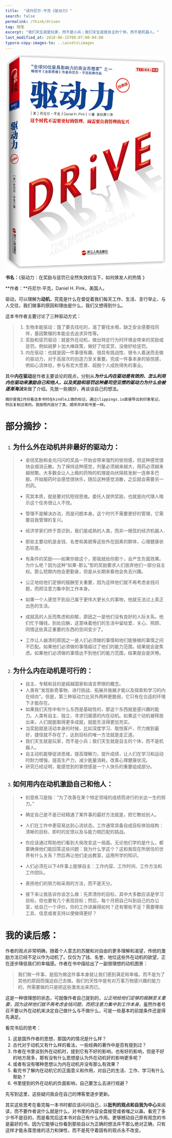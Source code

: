 ```yaml
---
title:  "读丹尼尔·平克《驱动力》"
search: false
permalink: /think/driven
tag: 随笔
excerpt: "我们天生就是玩家，而不是小兵；我们天生就是自主的个体，而不是机器人。"
last_modified_at: 2018-06-15T08:07:00-04:00
typora-copy-images-to: ..\assets\images
---
```




![驱动力](../assets/images/驱动力.jpg)

**书名：**《驱动力：在奖励与惩罚已全然失效的当下，如何焕发人的热情 》

**作者：**丹尼尔·平克，Daniel H. Pink，美国人。

驱动，可以理解为**动机**，究竟是什么在督促着我们每天工作、生活、言行举止、与人交往，我们做事的原因和理由是什么，我们又想得到什么。

这本书作者主要讨论了三种驱动方式：

>1. 生物本能驱动：饿了要去找吃的，渴了要找水喝，缺乏安全感要找同伴，基因繁殖的本能会去追求异性等。
>2. 奖励和惩罚驱动：就是外在动机，做出特定行为时环境会带来的奖励或惩罚。例如胡萝卜加大棒政策，做好了给奖赏，没做好给惩罚。
>3. 内在驱动：也就是因一件事很有趣、很具有挑战性、很令人着迷而去做的驱动力，对于高层次的创造力至关重要。完成一件事本身的愉悦感，例如心流体验，参与有宏大愿景、超脱个人成败得失的事业。



其中**内在驱动**是作者主要谈论的观点，分别从***为什么内在驱动是有效的、怎么利用内在驱动来激励自己和他人，以及奖励和惩罚这种最司空见惯的驱动力为什么会被逐渐淘汰***来做了介绍。先放一些摘抄，再谈谈自己的想法。

`摘抄是我2月份看这本书时在kindle上做的标记，通过clippings.io直接导出到印象笔记，然后复制过来的。我按照内容分了类，顺序并非和书里一样。`

# **部分摘抄：**

1. ## 为什么外在动机并非最好的驱动力：

> - 金钱奖励和金光闪闪的奖品一开始会带来强烈的愉悦感，但这种感觉很快会烟消云散。为了保持这种感觉，剂量必须越来越大，用药必须越来越频繁。大多数会让人上瘾的药物的机理是向伏隔核发射一连串多巴胺。开始服药时会感觉很快乐，随后这种感觉消散，之后就会需要另一剂药。
>
> - 究其本质，就是要对抗短视思维。委托人提供奖励，也就是向代理人暗示这个任务很让人不悦。
>
> - 管理不是解决办法，而是问题本身。这个时代不需要更好的管理，它需要自我管理的复兴。
>
> - 经济学家们终于意识到，我们是成熟的人类，而非一根弦的经济机器人.
>
> - 那些主要动机是金钱、名誉和美貌等这些外在因素的群体，心理健康状态较差。
>
> - 有条件的奖励——如果你做这个，那我就给你那个，会产生负面效果。为什么呢？因为这种“如果-那么”型的奖励要求人们放弃他们一部分自主权。那么短期内他会更勤奋，但是从长期来看他会失去兴趣。
>
> - 公正地给他们足够的报酬至关重要，因为这样他们就不再考虑金钱问题，而把注意力集中到工作本身。
>
> - 如果一个人感觉不到自己属于更伟大更长久的事物，他就无法过上真正出色的生活。
>
> - 成就高的人反而焦虑和抑郁，原因之一是他们没有良好的人际关系。他们忙于赚钱，到处应酬，这意味着他们的生活中留给爱、关心、照顾、同情这些真正重要的东西的空间变少了。
>
> - 工作让人崩溃的原因之一是人们必须做的事情和他们能够做的事情之间不匹配。如果他们必须做的事情超过了他们的能力范围，结果就会是焦虑。如果他们必须做的事情达不到他们的能力范围，结果就会是厌倦。
>
>   

2. ## 为什么内在动机是可行的：

> - 自主、专精和目的是超越国家和语言界限的概念。
> - 人类有“发现新奇事物、进行挑战、拓展并施展才能以及探索和学习的内在倾向”。但是，第三种驱动力比另外两种更脆弱，它只有在合适的环境下才能存在。
> - 如果我们天性中有什么东西是基础性的，那这个东西就是感兴趣的能力。人类有自主、独立、寻求归属感的内在动机。如果这个动机被释放出来，人们就能取得更多成就，就能生活得更加充实。
> - 当奖励就是活动本身的时候，比如深度学习、取悦客户、尽力做到最好，捷径就不存在了，达到目标的唯一方法就是走正道。
> - 我们天生就是玩家，而不是小兵；我们天生就是自主的个体，而不是机器人。
> - 自主动机能够促进思维，提高理解力，提升成绩，让人们在学习和运动时耐力增强，提高生产力，减少能量消耗，改善心理健康状况。
> - 研究已经证明，能感觉到的掌控感是一个人快乐的重要组成部分。

3. ## 如何用内在动机激励自己和他人：

> - 刻意练习是指：“为了改善在某个特定领域的成绩而进行的长达一生的努力。”
>
> - 确定自己是不是已经精通了某件事的最好方法就是，把它教给别人。
>
> - 人们在工作中更容易达到心流状态。工作通常具备自成目标体验结构：清晰的目标、即时的反馈以及与能力相匹配的挑战。
>
> - 你应该通过帮助他们看到大局改变这一局面。无论他们学的是什么，都要确保他们能回答这些问题：我为什么学这个？这和我现在所居住的世界有什么关系？然后再让他们走出教室，运用所学的知识。
>
> - 人们必须在以下4件事上能够自主：工作内容、工作时间、工作方法和工作团队。
>
> - 表扬他们的努力和采用的方法，而不是天分。
>
> - 接下来让我告诉你该怎么做：先弄清你的目标，其中大多数应该是学习目标，但也要有几个表现目标；然后，每个月把自己叫到自己的办公室，给自己一个评价。你的工作进展得如何？还有哪些不足？需要哪些工具、信息或者支持以便做得更好？
>
>   

# 我的读后感：

作者的观点非常明确，随着个人意志的苏醒和对自由的更多理解和渴望，传统的激励方法已经不足以作为动机了。仅仅为了钱、名誉、地位这些外在动机的欲望，正在逐步降低我们的幸福感。作者在书中描绘出了一副很理想的动机图景：

> 我们做一件事，是因为做这件事本身就让我们感到满足和幸福，而不是为了其他的原因而强迫自己去做。我们的天性中是有对万事万物感兴趣的能力的，所需要做的只是把这些激发出来而已。

这是一种很理想的状态，可就像作者自己提到的，*公正地给他们足够的报酬至关重要，因为这样他们就不再考虑金钱问题，而把注意力集中到工作本身*，虽然作者号召不要以外在动机来决定自己做什么与不做什么，可是一些基本的前提条件还是得先满足。

看完书后的思考：

1. 这是国外作者的思想，那国内的情况是什么样？
2. 古代对于动机又有什么样的看法，一些经典的著作中是否有提到过？
3. 作者在书里谈到外在动机时，提到它有不好的影响，也有好的影响，但是不好的地方居多，那有没有什么思想是认为外在动机好的影响更多呢？
4. 或者有没有哪种思想认为内在动机并没有那么有效果？
5. 看完书了解内在动机它的正面意义和作用，对自己的生活、工作、学习有什么帮助？
6. 书里提到的外在动机的负面影响，自己要怎么去进行规避？

先写到这里，这些疑问我会在自己的博客里逐步更新。

其实这些思考在看完每一本书时都应该问问自己，以**批判的观点和自我为中心**来阅读，而不要作者说什么就是什么，对书里的内容全盘接受或者嗤之以鼻。看完了多少书不是目的，而是看完后这本书对自己有什么作用。更够撼动自己原有观念的书是最好的书，因为它能够让你看到那些自以为正确的想法并不那么绝对正确，只有这样才能永葆思维的活力和弹性，而不是死守着固有的观点永不改变。



